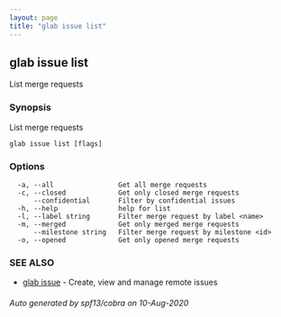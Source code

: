 ```yaml
---
layout: page
title: "glab issue list"
---
```

## glab issue list

List merge requests

### Synopsis

List merge requests

```
glab issue list [flags]
```

### Options

```
  -a, --all                Get all merge requests
  -c, --closed             Get only closed merge requests
      --confidential       Filter by confidential issues
  -h, --help               help for list
  -l, --label string       Filter merge request by label <name>
  -m, --merged             Get only merged merge requests
      --milestone string   Filter merge request by milestone <id>
  -o, --opened             Get only opened merge requests
```

### SEE ALSO

* [glab issue](/commands/glab_issue/)	 - Create, view and manage remote issues

###### Auto generated by spf13/cobra on 10-Aug-2020
